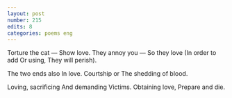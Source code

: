 ```yaml
---
layout: post
number: 215
edits: 8
categories: poems eng
---
```


Torture the cat —
Show love. 
They annoy you —
So they love
(In order to add 
Or using, 
They will perish).

The two ends also 
In love.
Courtship or
The shedding of blood. 

Loving, sacrificing 
And demanding 
Victims. 
Obtaining love,
Prepare and die.
